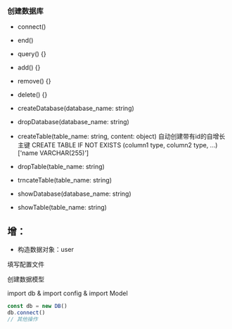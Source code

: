 ### 创建数据库
- connect() 

- end() 

- query() {}

- add() {}

- remove() {}

- delete() {}

- createDatabase(database_name: string) 

- dropDatabase(database_name: string) 

- createTable(table_name: string, content: object) 
  自动创建带有id的自增长主键
  CREATE TABLE IF NOT EXISTS (column1 type, column2 type, ...)
  ['name VARCHAR(255)']

- dropTable(table_name: string) 

- trncateTable(table_name: string)

- showDatabase(database_name: string)

- showTable(table_name: string)


## 增：

- 构造数据对象：user



填写配置文件

创建数据模型

import db & import config & import Model

```javascript
const db = new DB()
db.connect()
// 其他操作
```